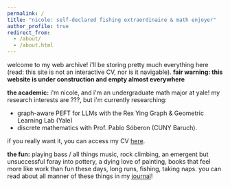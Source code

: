 ```yaml
---
permalink: /
title: "nicole: self-declared fishing extraordinaire & math enjoyer"
author_profile: true
redirect_from: 
  - /about/
  - /about.html
---
```

welcome to my web archive! i'll be storing pretty much everything here (read: this site is not an interactive CV, nor is it navigable). **fair warning: this website is under construction and empty almost everywhere**

**the academic:** i'm nicole, and i'm an undergraduate math major at yale! my research interests are ???, but i'm currently researching:
* graph-aware PEFT for LLMs with the Rex Ying Graph & Geometric Learning Lab (Yale)
* discrete mathematics with Prof. Pablo Sóberon (CUNY Baruch). 

if you really want it, you can access my CV [here](cv/ "cv").

**the fun:** playing bass / all things music, rock climbing, an emergent but unsuccessful foray into pottery, a dying love of painting, books that feel more like work than fun these days, long runs, fishing, taking naps. you can read about all manner of these things in my [journal](journal/ "journal")!